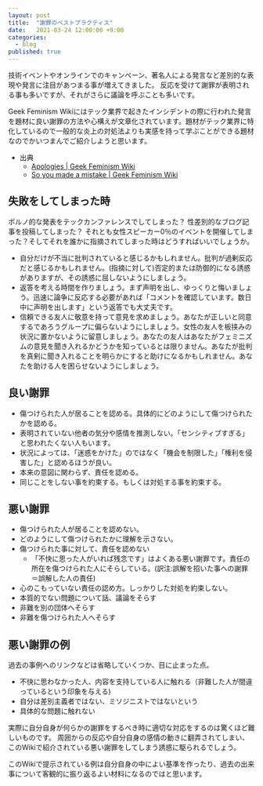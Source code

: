 ```yaml
---
layout: post
title:  "謝罪のベストプラクティス"
date:   2021-03-24 12:00:00 +9:00
categories:
  - blog
published: true
---
```


技術イベントやオンラインでのキャンペーン、著名人による発言など差別的な表現や発言に注目があつまる事が増えてきました。
反応を受けて謝罪が表明される事も多いですが、それがさらに議論を呼ぶことも多いです。

Geek Feminism Wikiにはテック業界で起きたインシデントの際に行われた発言を題材に良い謝罪の方法や心構えが文章化されています。題材がテック業界に特化しているので一般的な炎上の対処法よりも実感を持って学ぶことができる題材なのでかいつまんでご紹介しようと思います。

- 出典
  - [Apologies \| Geek Feminism Wiki](https://geekfeminism.wikia.org/wiki/Apologies)
  - [So you made a mistake \| Geek Feminism Wiki](https://geekfeminism.wikia.org/wiki/So_you_made_a_mistake)

## 失敗をしてしまった時

ポルノ的な発表をテックカンファレンスでしてしまった？ 性差別的なブログ記事を投稿してしまった？ それとも女性スピーカー0％のイベントを開催してしまった？そしてそれを誰かに指摘されてしまった時はどうすればいいでしょうか。

- 自分だけが不当に批判されていると感じるかもしれません。批判が過剰反応だと感じるかもしれません。(指摘に対して)否定的または防御的になる誘惑がありますが、その誘惑に屈しないようにしましょう。
- 返答を考える時間を作りましょう。まず声明を出し、ゆっくりと悔いましょう。迅速に論争に反応する必要があれば「コメントを確認しています。数日中に声明を出します」という返答でも大丈夫です。
- 信頼できる友人に敬意を持って意見を求めましょう。あなたが正しいと同意するであろうグループに偏らないようにしましょう。女性の友人を板挟みの状況に置かないように留意しましょう。あなたの友人はあなたがフェミニズムの意見を聞き入れるかどうかを知っているとは限りません。あなたが批判を真剣に聞き入れることを明らかにすると助けになるかもしれません。あなたを助ける人を困らせないようにしましょう。

## 良い謝罪

- 傷つけられた人が居ることを認める。具体的にどのようにして傷つけられたかを認める。
- 表明されていない他者の気分や感情を推測しない。「センシティブすぎる」と思われたくない人もいます。
- 状況によっては、「迷惑をかけた」のではなく「機会を制限した」「権利を侵害した」と認めるほうが良い。
- 本来の意図に関わらず、責任を認める。
- 同じことをしない事を約束する。もしくは対処する事を約束する。

## 悪い謝罪

- 傷つけられた人が居ることを認めない。
- どのようにして傷つけられたかに理解を示さない。
- 傷つけられた事に対して、責任を認めない
  - 「不快に思った人がいれば残念です」はよくある悪い謝罪です。責任の所在を傷つけられた人にそらしている。(訳注:誤解を招いた事への謝罪＝誤解した人の責任)
- 心のこもっていない責任の認め方。しっかりした対処を約束しない。
- 本質的でない問題について話、議論をそらす
- 非難を別の団体へそらす
- 非難を傷つけられた人へそらす

## 悪い謝罪の例

過去の事例へのリンクなどは省略していくつか、目に止まった点。

- 不快に思わなかった人、内容を支持している人に触れる（非難した人が間違っているという印象を与える)
- 自分は差別主義者ではない、ミソジニストではないという
- 具体的な問題に触れない



実際に自分自身が何らかの謝罪をするべき時に適切な対応をするのは驚くほど難しいものです。
周囲からの反応や自分自身の感情の動きに翻弄されてしまい、このWikiで紹介されている悪い謝罪をしてしまう誘惑に駆られるでしょう。

このWikiで提示されている例は自分自身の中によい基準を作ったり、過去の出来事について客観的に振り返るよい材料になるのではと思います。









